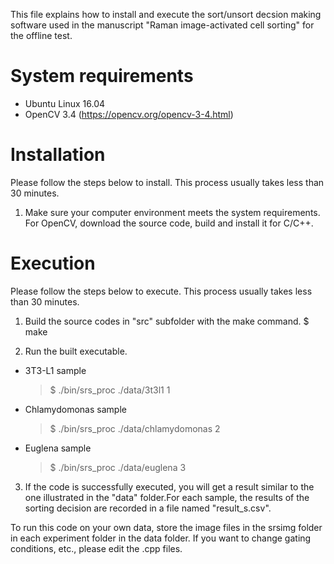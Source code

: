 This file explains how to install and execute the sort/unsort decsion making software used in the manuscript "Raman image-activated cell sorting" for the offline test.  


# System requirements

- Ubuntu Linux 16.04
- OpenCV 3.4 (https://opencv.org/opencv-3-4.html)


# Installation

Please follow the steps below to install. This process usually takes less than 30 minutes.

1. Make sure your computer environment meets the system requirements.
  For OpenCV, download the source code, build and install it for C/C++.


# Execution

Please follow the steps below to execute. This process usually takes less than 30 minutes.
 
1. Build the source codes in "src" subfolder with the make command.
    $ make
     
2. Run the built executable. 

- 3T3-L1 sample
    > $ ./bin/srs_proc ./data/3t3l1 1
- Chlamydomonas sample
    > $ ./bin/srs_proc ./data/chlamydomonas 2
- Euglena sample
    > $ ./bin/srs_proc ./data/euglena 3

3. If the code is successfully executed, you will get a result similar to the one illustrated in the "data" folder.For each sample, the results of the sorting decision are recorded in a file named "result_s.csv". 

To run this code on your own data, store the image files in the srsimg folder in each experiment folder in the data folder. If you want to change gating conditions, etc., please edit the .cpp files.
